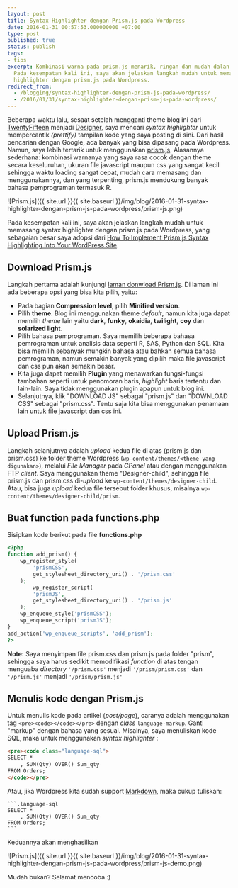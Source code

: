 ```yaml
---
layout: post
title: Syntax Highlighter dengan Prism.js pada Wordpress
date: 2016-01-31 00:57:53.000000000 +07:00
type: post
published: true
status: publish
tags:
- tips
excerpt: Kombinasi warna pada prism.js menarik, ringan dan mudah dalan penggunaannya.
  Pada kesempatan kali ini, saya akan jelaskan langkah mudah untuk memasang syntax
  highlighter dengan prism.js pada Wordpress.
redirect_from:
  - /blogging/syntax-highlighter-dengan-prism-js-pada-wordpress/
  - /2016/01/31/syntax-highlighter-dengan-prism-js-pada-wordpress/
---
```

Beberapa waktu lalu, sesaat setelah mengganti theme blog ini dari
[TwentyFifteen](https://wordpress.org/themes/twentyfifteen/) menjadi
[Designer](https://arraythemes.com/themes/designer-wordpress-theme/),
saya mencari *syntax highlighter* untuk mempercantik *(prettify)*
tampilan kode yang saya posting di sini. Dari hasil pencarian dengan
Google, ada banyak yang bisa dipasang pada Wordpress. Namun, saya lebih
tertarik untuk menggunakan [prism.js](http://prismjs.com). Alasannya
sederhana: kombinasi warnanya yang saya rasa cocok dengan theme secara
keseluruhan, ukuran file javascript maupun css yang sangat kecil
sehingga waktu loading sangat cepat, mudah cara memasang dan
menggunakannya, dan yang terpenting, prism.js mendukung banyak bahasa
pemprograman termasuk R.

![Prism.js]({{ site.url }}{{ site.baseurl }}/img/blog/2016-01-31-syntax-highlighter-dengan-prism-js-pada-wordpress/prism-js.png)

Pada kesempatan kali ini, saya akan jelaskan langkah mudah untuk
memasang syntax highlighter dengan prism.js pada Wordpress, yang
sebagaian besar saya adopsi dari [How To Implement Prism.js Syntax
Highlighting Into Your WordPress
Site](http://crambler.com/how-to-implement-prism-js-syntax-highlighting-into-your-wordpress-site/).

## Download Prism.js

Langkah pertama adalah kunjungi [laman donwload
Prism.js](http://prismjs.com/download.html). Di laman ini ada beberapa
opsi yang bisa kita pilih, yaitu:

-   Pada bagian **Compression level**, pilih **Minified version**.
-   Pilih **theme**. Blog ini menggunakan theme *default*, namun kita
    juga dapat memilih *theme* lain yaitu **dark**, **funky**,
    **okaidia**, **twilight**, **coy** dan **solarized light**.
-   Pilih bahasa pemprograman. Saya memilih beberapa bahasa pemrograman
    untuk analisis data seperti R, SAS, Python dan SQL. Kita bisa
    memilih sebanyak mungkin bahasa atau bahkan semua bahasa
    pemrograman, namun semakin banyak yang dipilih maka file javascript
    dan css pun akan semakin besar.
-   Kita juga dapat memilih **Plugin** yang menawarkan fungsi-fungsi
    tambahan seperti untuk penomoran baris, *highlight* baris tertentu
    dan lain-lain. Saya tidak menggunakan plugin apapun untuk blog ini.
-   Selanjutnya, klik "DOWNLOAD JS" sebagai "prism.js" dan "DOWNLOAD
    CSS" sebagai "prism.css". Tentu saja kita bisa menggunakan penamaan
    lain untuk file javascript dan css ini.

## Upload Prism.js

Langkah selanjutnya adalah *upload* kedua file di atas (prism.js dan
prism.css) ke folder theme Wordpress
(`wp-content/themes/<theme yang digunakan>`), melalui *File Manager*
pada *CPanel* atau dengan menggunakan FTP *client*. Saya menggunakan
theme "Designer-child", sehingga file prism.js dan prism.css di-*upload*
ke `wp-content/themes/designer-child`. Atau, bisa juga *upload* kedua
file tersebut folder khusus, misalnya
`wp-content/themes/designer-child/prism`.

## Buat function pada functions.php

Sisipkan kode berikut pada file **functions.php**

```php
<?php
function add_prism() {
    wp_register_style(
        'prismCSS',
        get_stylesheet_directory_uri() . '/prism.css'
    );
        wp_register_script(
        'prismJS',
        get_stylesheet_directory_uri() . '/prism.js'
    );
    wp_enqueue_style('prismCSS');
    wp_enqueue_script('prismJS');
}
add_action('wp_enqueue_scripts', 'add_prism');
?>
```

**Note:** Saya menyimpan file prism.css dan prism.js pada folder
"prism", sehingga saya harus sedikit memodifikasi *function* di atas
tengan menguaba *directory* `'/prism.css'` menjadi `'/prism/prism.css'`
dan `'/prism.js'` menjadi `'/prism/prism.js'`

## Menulis kode dengan Prism.js

Untuk menulis kode pada artikel (*post/page*), caranya adalah
menggunakan tag `<pre><code></code></pre>` dengan *class*
`language-markup`. Ganti "markup" dengan bahasa yang sesuai. Misalnya,
saya menuliskan kode SQL, maka untuk menggunakan *syntax highlighter* :

```html
<pre><code class="language-sql">
SELECT *
    , SUM(Qty) OVER() Sum_qty 
FROM Orders;
</code></pre>
```

Atau, jika Wordpress kita sudah support
[Markdown](https://nurandi.id/blog/format-teks-dengan-markdown/),
maka cukup tuliskan:

    ```.language-sql
    SELECT *
        , SUM(Qty) OVER() Sum_qty 
    FROM Orders;
    ```
 
Keduannya akan menghasilkan

![Prism.js]({{ site.url }}{{ site.baseurl }}/img/blog/2016-01-31-syntax-highlighter-dengan-prism-js-pada-wordpress/prism-js-demo.png)

Mudah bukan? Selamat mencoba :)
